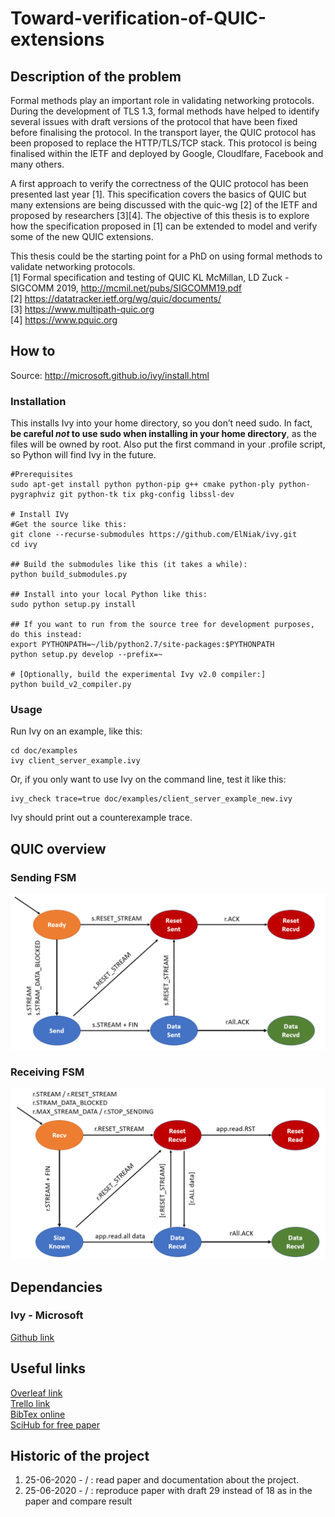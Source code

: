 # Toward-verification-of-QUIC-extensions

## Description of the problem
Formal methods play an important role in validating networking protocols. During the development of TLS 1.3, formal methods have helped to identify several issues with draft versions of the protocol that have been fixed before finalising the protocol. In the transport layer, the QUIC protocol has been proposed to replace the HTTP/TLS/TCP stack. This protocol is being finalised within the IETF and deployed by Google, Cloudlfare, Facebook and many others.     

A first approach to verify the correctness of the QUIC protocol has been presented last year [1]. This specification covers the basics of QUIC but many extensions are being discussed with the quic-wg [2] of the IETF and proposed by researchers [3][4]. The objective of this thesis is to explore how the specification proposed in [1] can be extended to model and verify some of the new QUIC extensions.       

This thesis could be the starting point for a PhD on using formal methods to validate networking protocols.     
[1] Formal specification and testing of QUIC   KL McMillan, LD Zuck - SIGCOMM 2019, http://mcmil.net/pubs/SIGCOMM19.pdf  
[2] https://datatracker.ietf.org/wg/quic/documents/  
[3] https://www.multipath-quic.org  
[4] https://www.pquic.org

## How to
Source: http://microsoft.github.io/ivy/install.html
### Installation
This installs Ivy into your home directory, so you don’t need sudo. In fact, **be careful *not* to use sudo when installing in your home directory**, as the files will be owned by root. Also put the first command in your .profile script, so Python will find Ivy in the future.
```shell
#Prerequisites
sudo apt-get install python python-pip g++ cmake python-ply python-pygraphviz git python-tk tix pkg-config libssl-dev

# Install IVy
#Get the source like this:
git clone --recurse-submodules https://github.com/ElNiak/ivy.git
cd ivy

## Build the submodules like this (it takes a while):
python build_submodules.py

## Install into your local Python like this:
sudo python setup.py install

## If you want to run from the source tree for development purposes, do this instead:
export PYTHONPATH=~/lib/python2.7/site-packages:$PYTHONPATH
python setup.py develop --prefix=~

# [Optionally, build the experimental Ivy v2.0 compiler:]
python build_v2_compiler.py
```
### Usage
Run Ivy on an example, like this:
```shell
cd doc/examples
ivy client_server_example.ivy
```
Or, if you only want to use Ivy on the command line, test it like this:
```shell
ivy_check trace=true doc/examples/client_server_example_new.ivy
```
Ivy should print out a counterexample trace.
## QUIC overview
### Sending FSM
![alt text](https://github.com/ElNiak/Toward-verification-of-QUIC-extensions/blob/master/rapport/sentFSM.PNG)

### Receiving FSM
![alt text](https://github.com/ElNiak/Toward-verification-of-QUIC-extensions/blob/master/rapport/rcvdFSM.PNG)

## Dependancies
### Ivy - Microsoft
[Github link](https://github.com/microsoft/ivy/tree/master/doc/examples/quic)

## Useful links
[Overleaf link](https://www.overleaf.com/4756785148nycvgbzrpcrb)  
[Trello link](https://trello.com/invite/b/umxKNP0a/a23a28a91982965e8f4071172df443dc/toward-verification-of-quic-extensions)  
[BibTex online](https://www.bibme.org/bibtex)  
[SciHub for free paper](https://sci-hub.tw/)

## Historic of the project
1. 25-06-2020 - / : read paper and documentation about the project. 
2. 25-06-2020 - / : reproduce paper with draft 29 instead of 18 as in the paper and compare result
